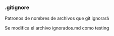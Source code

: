 ### .gitignore

Patronos de nombres de archivos que git ignorará

Se modifica el archivo ignorados.md como testing
